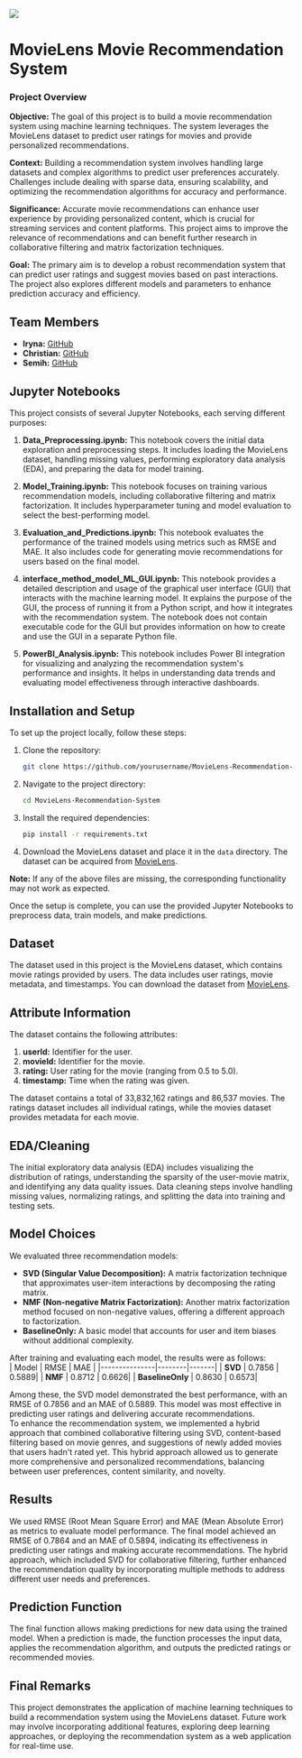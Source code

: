 ![](https://miro.medium.com/v2/resize:fit:4800/format:webp/1*t98V5s6uNKVNEde5ZYQemw.jpeg)

# MovieLens Movie Recommendation System

### Project Overview

**Objective:** The goal of this project is to build a movie recommendation system using machine learning techniques. The system leverages the MovieLens dataset to predict user ratings for movies and provide personalized recommendations.

**Context:** Building a recommendation system involves handling large datasets and complex algorithms to predict user preferences accurately. Challenges include dealing with sparse data, ensuring scalability, and optimizing the recommendation algorithms for accuracy and performance.

**Significance:** Accurate movie recommendations can enhance user experience by providing personalized content, which is crucial for streaming services and content platforms. This project aims to improve the relevance of recommendations and can benefit further research in collaborative filtering and matrix factorization techniques.

**Goal:** The primary aim is to develop a robust recommendation system that can predict user ratings and suggest movies based on past interactions. The project also explores different models and parameters to enhance prediction accuracy and efficiency.

## Team Members

- **Iryna:** [GitHub](https://github.com/Levynska-I-DS)
- **Christian:** [GitHub](https://github.com/Kriss-fullstack)
- **Semih:** [GitHub](https://github.com/semihd97)

## Jupyter Notebooks

This project consists of several Jupyter Notebooks, each serving different purposes:

1. **Data_Preprocessing.ipynb:**  This notebook covers the initial data exploration and preprocessing steps. It includes loading the MovieLens dataset, handling missing values, performing exploratory data analysis (EDA), and preparing the data for model training.

2. **Model_Training.ipynb:** This notebook focuses on training various recommendation models, including collaborative filtering and matrix factorization. It includes hyperparameter tuning and model evaluation to select the best-performing model.

3. **Evaluation_and_Predictions.ipynb:** This notebook evaluates the performance of the trained models using metrics such as RMSE and MAE. It also includes code for generating movie recommendations for users based on the final model.

4. **interface_method_model_ML_GUI.ipynb:** This notebook provides a detailed description and usage of the graphical user interface (GUI) that interacts with the machine learning model. It explains the purpose of the GUI, the process of running it from a Python script, and how it integrates with the recommendation system. The notebook does not contain executable code for the GUI but provides information on how to create and use the GUI in a separate Python file.

5. **PowerBI_Analysis.ipynb:** This notebook includes Power BI integration for visualizing and analyzing the recommendation system's performance and insights. It helps in understanding data trends and evaluating model effectiveness through interactive dashboards.

## Installation and Setup

To set up the project locally, follow these steps:

1. Clone the repository:
    ```bash
    git clone https://github.com/yourusername/MovieLens-Recommendation-System.git
    ```

2. Navigate to the project directory:
    ```bash
    cd MovieLens-Recommendation-System
    ```

3. Install the required dependencies:
    ```bash
    pip install -r requirements.txt
    ```

4. Download the MovieLens dataset and place it in the `data` directory. The dataset can be acquired from [MovieLens](https://grouplens.org/datasets/movielens/).



**Note:** If any of the above files are missing, the corresponding functionality may not work as expected.

Once the setup is complete, you can use the provided Jupyter Notebooks to preprocess data, train models, and make predictions.

## Dataset

The dataset used in this project is the MovieLens dataset, which contains movie ratings provided by users. The data includes user ratings, movie metadata, and timestamps. You can download the dataset from [MovieLens](https://grouplens.org/datasets/movielens/).

## Attribute Information

The dataset contains the following attributes:

1. **userId:** Identifier for the user.
2. **movieId:** Identifier for the movie.
3. **rating:** User rating for the movie (ranging from 0.5 to 5.0).
4. **timestamp:** Time when the rating was given.

The dataset contains a total of 33,832,162 ratings and 86,537 movies. The ratings dataset includes all individual ratings, while the movies dataset provides metadata for each movie.

## EDA/Cleaning

The initial exploratory data analysis (EDA) includes visualizing the distribution of ratings, understanding the sparsity of the user-movie matrix, and identifying any data quality issues. Data cleaning steps involve handling missing values, normalizing ratings, and splitting the data into training and testing sets.

## Model Choices

We evaluated three recommendation models:
- **SVD (Singular Value Decomposition):** A matrix factorization technique that approximates user-item interactions by decomposing the rating matrix.
- **NMF (Non-negative Matrix Factorization):** Another matrix factorization method focused on non-negative values, offering a different approach to factorization.
- **BaselineOnly:** A basic model that accounts for user and item biases without additional complexity.

After training and evaluating each model, the results were as follows:  
| Model         | RMSE   | MAE   |
|---------------|--------|-------|
| **SVD**       | 0.7856 | 0.5889|
| **NMF**       | 0.8712 | 0.6626|
| **BaselineOnly** | 0.8630 | 0.6573|

Among these, the SVD model demonstrated the best performance, with an RMSE of 0.7856 and an MAE of 0.5889. This model was most effective in predicting user ratings and delivering accurate recommendations.  
To enhance the recommendation system, we implemented a hybrid approach that combined collaborative filtering using SVD, content-based filtering based on movie genres, and suggestions of newly added movies that users hadn't rated yet. This hybrid approach allowed us to generate more comprehensive and personalized recommendations, balancing between user preferences, content similarity, and novelty.

## Results

We used RMSE (Root Mean Square Error) and MAE (Mean Absolute Error) as metrics to evaluate model performance. The final model achieved an RMSE of 0.7864 and an MAE of 0.5894, indicating its effectiveness in predicting user ratings and making accurate recommendations. The hybrid approach, which included SVD for collaborative filtering, further enhanced the recommendation quality by incorporating multiple methods to address different user needs and preferences.

## Prediction Function

The final function allows making predictions for new data using the trained model. When a prediction is made, the function processes the input data, applies the recommendation algorithm, and outputs the predicted ratings or recommended movies.

## Final Remarks

This project demonstrates the application of machine learning techniques to build a recommendation system using the MovieLens dataset. Future work may involve incorporating additional features, exploring deep learning approaches, or deploying the recommendation system as a web application for real-time use.
